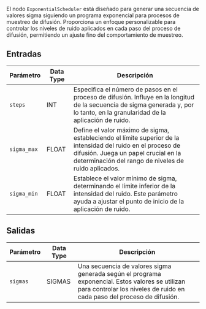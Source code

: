 El nodo `ExponentialScheduler` está diseñado para generar una secuencia de valores sigma siguiendo un programa exponencial para procesos de muestreo de difusión. Proporciona un enfoque personalizable para controlar los niveles de ruido aplicados en cada paso del proceso de difusión, permitiendo un ajuste fino del comportamiento de muestreo.

## Entradas

| Parámetro   | Data Type | Descripción                                                                                   |
|-------------|-------------|---------------------------------------------------------------------------------------------|
| `steps`     | INT         | Especifica el número de pasos en el proceso de difusión. Influye en la longitud de la secuencia de sigma generada y, por lo tanto, en la granularidad de la aplicación de ruido. |
| `sigma_max` | FLOAT       | Define el valor máximo de sigma, estableciendo el límite superior de la intensidad del ruido en el proceso de difusión. Juega un papel crucial en la determinación del rango de niveles de ruido aplicados. |
| `sigma_min` | FLOAT       | Establece el valor mínimo de sigma, determinando el límite inferior de la intensidad del ruido. Este parámetro ayuda a ajustar el punto de inicio de la aplicación de ruido. |

## Salidas

| Parámetro | Data Type | Descripción                                                                                   |
|-----------|-------------|---------------------------------------------------------------------------------------------|
| `sigmas`  | SIGMAS      | Una secuencia de valores sigma generada según el programa exponencial. Estos valores se utilizan para controlar los niveles de ruido en cada paso del proceso de difusión. |

